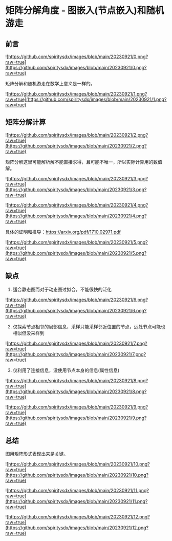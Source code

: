 # 矩阵分解角度 - 图嵌入(节点嵌入)和随机游走


## 前言

![https://github.com/spiritysdx/images/blob/main/20230921/0.png?raw=true](https://github.com/spiritysdx/images/blob/main/20230921/0.png?raw=true)

矩阵分解和随机游走在数学上意义是一样的。

![https://github.com/spiritysdx/images/blob/main/20230921/1.png?raw=true](https://github.com/spiritysdx/images/blob/main/20230921/1.png?raw=true)

## 矩阵分解计算

![https://github.com/spiritysdx/images/blob/main/20230921/2.png?raw=true](https://github.com/spiritysdx/images/blob/main/20230921/2.png?raw=true)

矩阵分解这里可能解析解不能直接求得，且可能不唯一，所以实际计算用的数值解。

![https://github.com/spiritysdx/images/blob/main/20230921/3.png?raw=true](https://github.com/spiritysdx/images/blob/main/20230921/3.png?raw=true)

![https://github.com/spiritysdx/images/blob/main/20230921/4.png?raw=true](https://github.com/spiritysdx/images/blob/main/20230921/4.png?raw=true)

具体的证明和推导：<https://arxiv.org/pdf/1710.02971.pdf>

![https://github.com/spiritysdx/images/blob/main/20230921/5.png?raw=true](https://github.com/spiritysdx/images/blob/main/20230921/5.png?raw=true)

## 缺点

1. 适合静态图而对于动态图过拟合，不能很快的泛化

![https://github.com/spiritysdx/images/blob/main/20230921/6.png?raw=true](https://github.com/spiritysdx/images/blob/main/20230921/6.png?raw=true)

2. 仅探索节点相邻的局部信息，采样只能采样邻近位置的节点，远处节点可能也相似但没采样到

![https://github.com/spiritysdx/images/blob/main/20230921/7.png?raw=true](https://github.com/spiritysdx/images/blob/main/20230921/7.png?raw=true)

3. 仅利用了连接信息，没使用节点本身的信息(属性信息)

![https://github.com/spiritysdx/images/blob/main/20230921/8.png?raw=true](https://github.com/spiritysdx/images/blob/main/20230921/8.png?raw=true)

![https://github.com/spiritysdx/images/blob/main/20230921/9.png?raw=true](https://github.com/spiritysdx/images/blob/main/20230921/9.png?raw=true)

## 总结

图用矩阵形式表现出来是关键。

![https://github.com/spiritysdx/images/blob/main/20230921/10.png?raw=true](https://github.com/spiritysdx/images/blob/main/20230921/10.png?raw=true)

![https://github.com/spiritysdx/images/blob/main/20230921/11.png?raw=true](https://github.com/spiritysdx/images/blob/main/20230921/11.png?raw=true)

![https://github.com/spiritysdx/images/blob/main/20230921/12.png?raw=true](https://github.com/spiritysdx/images/blob/main/20230921/12.png?raw=true)

